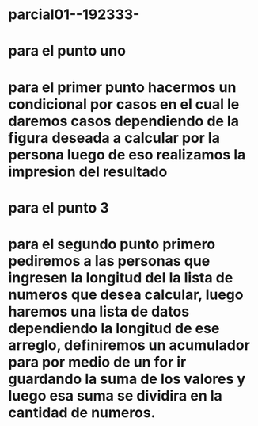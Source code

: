 # parcial01--192333-
# para el punto uno
# para el primer punto hacermos un condicional por casos en el cual le daremos casos dependiendo de la figura deseada a calcular por la persona luego de eso realizamos la impresion del  resultado 
# para el punto 3
# para el segundo punto primero pediremos a las personas que ingresen la longitud del la lista de numeros que desea calcular, luego haremos una lista de datos dependiendo la longitud de ese arreglo, definiremos un acumulador para por medio de un for ir guardando la suma de los valores y luego esa suma se dividira en la cantidad de numeros. 
